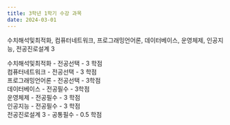```yaml
---
title: 3학년 1학기 수강 과목
date: 2024-03-01
---
```


수치해석및최적화, 컴퓨터네트워크, 프로그래밍언어론, 데이터베이스, 운영체제, 인공지능, 전공진로설계 3

<!--more-->
수치해석및최적화 - 전공선택 - 3 학점<br>
컴퓨터네트워크 - 전공선택 - 3 학점<br>
프로그래밍언어론 - 전공선택 - 3학점<br>
데이터베이스 - 전공필수 - 3학점<br>
운영체제 - 전공필수 - 3 학점<br>
인공지능 - 전공필수 - 3 학점<br>
전공진로설계 3 - 공통필수 - 0.5 학점<br>